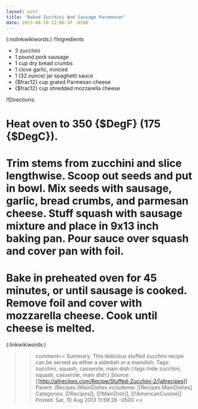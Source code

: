```yaml
---
layout: post
title: "Baked Zucchini And Sausage Paremesan"
date: 2013-08-10 12:06:37 -0500
---
```

(:nolinkwikiwords:)
!!Ingredients
* 3 zucchini
* 1 pound pork sausage
* 1 cup dry bread crumbs
* 1 clove garlic, minced 
* 1 (32 ounce) jar spaghetti sauce
* {$frac12} cup grated Parmesan cheese
* {$frac12} cup shredded mozzarella cheese 

!!Directions:

# Heat oven to 350 {$DegF} (175 {$DegC}). 

# Trim stems from zucchini and slice lengthwise. Scoop out seeds and put in bowl. Mix seeds with sausage, garlic, bread crumbs, and parmesan cheese. Stuff squash with sausage mixture and place in 9x13 inch baking pan. Pour sauce over squash and cover pan with foil.

# Bake in preheated oven for 45 minutes, or until sausage is cooked. Remove foil and cover with mozzarella cheese. Cook until cheese is melted. 

(:linkwikiwords:)

>>comment<<
Summary: This delicious stuffed zucchini recipe can be served as either a sidedish or a maindish.
Tags: zucchini, squash, casserole, main dish
(:tags-hide zucchini, squash, casserole, main dish:)
Source: [[http://allrecipes.com/Recipe/Stuffed-Zucchini-2/|allrecipes]]
Parent: (Recipes.)MainDishes
includeme: [[Recipes.MainDishes]
Categories: [[!Recipes]], [[!MainDish]], [[!AmericanCuisine]]
Posted: Sat, 10 Aug 2013 11:59:26 -0500
>><<

